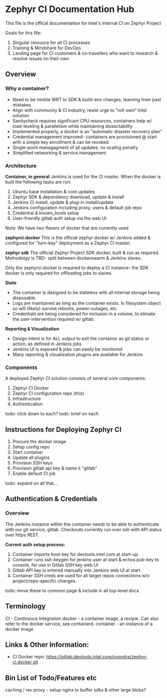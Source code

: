 # Zephyr CI Documentation Hub

This file is the offical documentation for Intel's internal CI on Zephyr Project 

Goals for this file:
1. Singular resource for all CI processes
1. Training & Mindshare for DevOps
1. Landing page for CI customers & co-travellers who want to research & resolve issues on their own
  
## Overview

### Why a container? 
* Need to be nimble WRT to SDK & build-env changes, learning from past mistakes
* Align with community & CI industry, resist urge to "roll-own" Intel solution
* Sanitycheck requires significant CPU resources, containers help w/ load-leveling & parallelism while maintaining dissectability
* Implemented properly, a docker is an "automatic disaster recovery plan"
* Credential management improved- containers are provisioned @ start with a simple key enrollment & can be revoked.
* Single-point managagment of all updates, no scaling penalty
* Simplified networking & service management

### Architecture

**Container, in general**
Jenkins is used for the CI master. When the docker is built the following tasks are run:
1. Ubuntu base installation & core updates
1. Zephyr SDK & dependency download, update & install
1. Jenkins CI install, update & plug-in install/update
1. Jenkins configuration including proxy, users & default job repo
1. Credential & known_hosts setup
1. User-friendly gitlab auth setup via the web UI

Note: We have two flavors of docker that are currently used

**zephyrci.docker**
This is the official zephyr docker w/ Jenkins added & configured for "turn-key" deployment as a Zephyr CI master.

**zephyr sdk**
The official Zephyr Project SDK docker, built & run as required. Methodolgy is TBD- split between dockerswarm & Jenkins slaves.

Only the zephyrci.docker is required to deploy a CI instance- the SDK docker is only required for offloading jobs to slaves.

**State**
* The container is designed to be stateless with all internal storage being disposable.
* Logs are maintained as long as the container exists. Is filesystem object so will (likely) survive reboots, power-outages, etc.
* Credentials are being considered for inclusion in a volume, to elimate the user-intervention required w/ gitlab.

**Reporting & Visualization**
* Design intent is for ALL output to exit the container as git status or action, as defined in Jenkins jobs
* Jenkins UI is exposed & jobs can easily be monitored
* Many reporting & visualization plugins are available for Jenkins

### Components

A deployed Zephyr CI solution consists of several core components:

1. Zephyr CI Docker 
1. Zephyr CI configuration repo (this)
1. Infrastructure
1. Authentication

todo: click down to each?
todo: brief on each


## Instructions for Deploying Zephyr CI

1. Procure the docker image
1. Setup config repo
1. Start container
1. Update all plugins
1. Provision SSH keys
1. Provision gitlab api key & name it "gitlab"
1. Enable default CI job

todo: expand on all that...

## Authentication & Credentials

### Overview
The Jenkins instance within the container needs to be able to authenticate with our git service, gitlab.
Checkouts currently run over ssh with API status over https REST.

**Current auth setup process:**
1. Container imports host-key for devtools.intel.com at start-up
1. Container runs ssh-keygen for jenkins user at start & echos pub-key to console, for use in Gitlab SSH key web UI
1. Gitlab API key is entered manually into Jenkins web UI at start
1. Container SSH creds are used for all target repos connections w/o project/repo-specific changes.

todo: move these to common page & include in all top-level docs
## Terminology

CI - Continuous Integration
docker - a container image, a recipie. Can also refer to the docker service, see containerd. 
container - an instance of a docker image

## Links & Other Information:
* CI Docker repo: https://gitlab.devtools.intel.com/cvondra/zephyr-ci.docker.git

## Bin List of Todo/Features etc

caching / rev proxy - setup nginx to buffer sdks & other large blobs?

